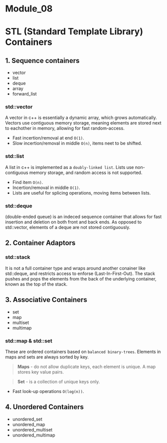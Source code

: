 # Module_08

# STL (Standard Template Library) Containers

## 1. Sequence containers

- vector
- list
- deque
- array
- forward_list

### std::vector

A vector in c++ is essentially a dynamic array, which grows automatically. Vectors use contiguous memory storage, meaning elements are stored next to eachother in memory, allowing for fast random-access.

- Fast incertion/removal at end `O(1)`.
- Slow incertion/removal in middle `O(n)`, items neet to be shifted.

### std::list

A list in c++ is implemented as a `doubly-linked list`. Lists use non-contiguous memory storage, and random access is not supported.

- Find item `O(n)`.
- Incertion/removal in middle `O(1)`.
- Lists are useful for splicing operations, moving items between lists.

### std::deque

(double-ended queue) is an indeced sequence container that allows for fast insertion and deletion on both front and back ends. As opposed to std::vector, elements of a deque are not stored contiguously.



## 2. Container Adaptors

### std::stack

It is not a full container type and wraps around another conainer like std::deque, and restricts access to enforse (Last-In-First-Out).
The stack pushes and pops the elements from the back of the underlying container, known as the top of the stack.



## 3. Associative Containers

- set
- map
- multiset
- multimap

### std::map & std::set

These are ordered containers based on `balanced binary-trees`. Elements in maps and sets are always sorted by key.

> **Maps** - do not allow duplicate keys, each element is unique. A map stores key value pairs.

> **Set** - is a collection of unique keys only.

- Fast look-up operations `O(log(n))`.



## 4. Unordered Containers

- unordered_set
- unordered_map
- unordered_multiset
- unordered_multimap

